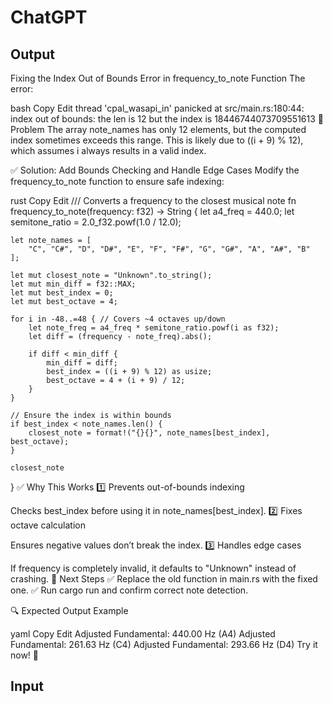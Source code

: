 # ChatGPT

## Output

Fixing the Index Out of Bounds Error in frequency_to_note Function
The error:

bash
Copy
Edit
thread 'cpal_wasapi_in' panicked at src/main.rs:180:44:
index out of bounds: the len is 12 but the index is 18446744073709551613
🔴 Problem
The array note_names has only 12 elements, but the computed index sometimes exceeds this range.
This is likely due to ((i + 9) % 12), which assumes i always results in a valid index.

✅ Solution: Add Bounds Checking and Handle Edge Cases
Modify the frequency_to_note function to ensure safe indexing:

rust
Copy
Edit
/// Converts a frequency to the closest musical note
fn frequency_to_note(frequency: f32) -> String {
    let a4_freq = 440.0;
    let semitone_ratio = 2.0_f32.powf(1.0 / 12.0);

    let note_names = [
        "C", "C#", "D", "D#", "E", "F", "F#", "G", "G#", "A", "A#", "B"
    ];

    let mut closest_note = "Unknown".to_string();
    let mut min_diff = f32::MAX;
    let mut best_index = 0;
    let mut best_octave = 4;

    for i in -48..=48 { // Covers ~4 octaves up/down
        let note_freq = a4_freq * semitone_ratio.powf(i as f32);
        let diff = (frequency - note_freq).abs();

        if diff < min_diff {
            min_diff = diff;
            best_index = ((i + 9) % 12) as usize;
            best_octave = 4 + (i + 9) / 12;
        }
    }

    // Ensure the index is within bounds
    if best_index < note_names.len() {
        closest_note = format!("{}{}", note_names[best_index], best_octave);
    }

    closest_note
}
✅ Why This Works
1️⃣ Prevents out-of-bounds indexing

Checks best_index before using it in note_names[best_index].
2️⃣ Fixes octave calculation

Ensures negative values don’t break the index.
3️⃣ Handles edge cases

If frequency is completely invalid, it defaults to "Unknown" instead of crashing.
🚀 Next Steps
✅ Replace the old function in main.rs with the fixed one.
✅ Run cargo run and confirm correct note detection.

🔍 Expected Output Example

yaml
Copy
Edit
Adjusted Fundamental: 440.00 Hz (A4)
Adjusted Fundamental: 261.63 Hz (C4)
Adjusted Fundamental: 293.66 Hz (D4)
Try it now! 🚀

## Input

